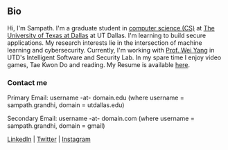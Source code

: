 ## Bio

Hi, I'm Sampath. I'm a graduate student in [computer science (CS)](https://cs.utdallas.edu/) at [The University of Texas at Dallas](https://www.utdallas.edu/) at UT Dallas. I'm learning to build secure applications. My research interests lie in the intersection of machine learning and cybersecurity. Currently, I'm working with [Prof. Wei Yang](http://youngwei.com/) in UTD's Intelligent Software and Security Lab. In my spare time I enjoy video games, Tae Kwon Do and reading. My Resume is available [here](https://drive.google.com/open?id=1d2gLx-xUSmSlRysVxwKp9gWQG2K8mDmn).

### Contact me

Primary Email: username -at- domain.edu (where username = sampath.grandhi, domain = utdallas.edu)

Secondary Email: username -at- domain.com (where username = sampath.grandhi, domain = gmail)

[LinkedIn](https://www.linkedin.com/in/sampathgrandhi/) | [Twitter](http://twitter.com/12gsk/) | [Instagram](https://www.instagram.com/12gsk/)

